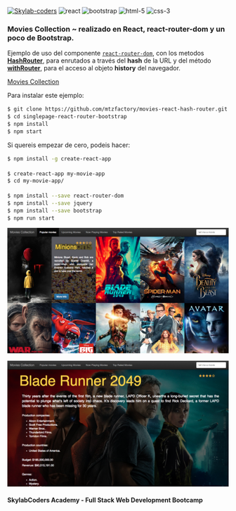 [![Skylab-coders](https://mtzfactory.github.io/logos/png/skylab-coders.png)](http://www.skylabcoders.com/)
![react](https://mtzfactory.github.io/logos/png/react.png)
![bootstrap](https://mtzfactory.github.io/logos/png/bootstrap.png)
![html-5](https://mtzfactory.github.io/logos/png/html-5.png)
![css-3](https://mtzfactory.github.io/logos/png/css-3.png)

### Movies Collection ~ realizado en React, react-router-dom y un poco de Bootstrap.

Ejemplo de uso del componente [```react-router-dom```][react-router-dom], con los metodos [**HashRouter**][hashrouter], para enrutados a través del __hash__ de la URL y del método [**withRouter**][withrouter], para el acceso al objeto __history__ del navegador.

[Movies Collection](http://movies-collection.surge.sh)

Para instalar este ejemplo:

```bash
$ git clone https://github.com/mtzfactory/movies-react-hash-router.git
$ cd singlepage-react-router-bootstrap
$ npm install
$ npm start
```

Si quereis empezar de cero, podeis hacer:

```bash
$ npm install -g create-react-app

$ create-react-app my-movie-app
$ cd my-movie-app/

$ npm install --save react-router-dom
$ npm install --save jquery
$ npm install --save bootstrap
$ npm run start

```

![screenshoot-1](./img/screenshoot-1.png)

![screenshoot-2](./img/screenshoot-2.png)


#### SkylabCoders Academy - Full Stack Web Development Bootcamp

[create-react-app]: https://github.com/facebookincubator/create-react-app
[react-router-dom]: https://github.com/ReactTraining/react-router/tree/master/packages/react-router-dom
[hashrouter]: https://github.com/ReactTraining/react-router/blob/master/packages/react-router-dom/docs/api/HashRouter.md
[withrouter]: https://github.com/ReactTraining/react-router/blob/master/packages/react-router-dom/docs/api/withRouter.md